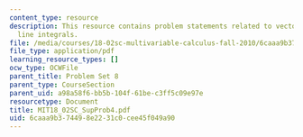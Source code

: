 ```yaml
---
content_type: resource
description: This resource contains problem statements related to vector fields and
  line integrals.
file: /media/courses/18-02sc-multivariable-calculus-fall-2010/6caaa9b374498e2231c0cee45f049a90_MIT18_02SC_SupProb4.pdf
file_type: application/pdf
learning_resource_types: []
ocw_type: OCWFile
parent_title: Problem Set 8
parent_type: CourseSection
parent_uid: a98a58f6-bb5b-104f-61be-c3ff5c09e97e
resourcetype: Document
title: MIT18_02SC_SupProb4.pdf
uid: 6caaa9b3-7449-8e22-31c0-cee45f049a90
---
```


